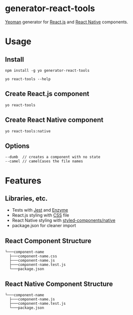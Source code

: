 # generator-react-tools
[Yeoman](http://yeoman.io) generator for [React.js](https://reactjs.org/) and [React Native](https://facebook.github.io/react-native/) components.

# Usage
## Install
```
npm install -g yo generator-react-tools

yo react-tools --help
```
## Create React.js component
```
yo react-tools
```
## Create React Native component
```
yo react-tools:native
```
## Options
```
--dumb  // creates a component with no state
--camel // camelCases the file names
```

# Features
## Libraries, etc.
- Tests with [Jest](https://jestjs.io/) and [Enzyme](https://github.com/airbnb/enzyme)
- React.js styling with [CSS](https://css-tricks.com/almanac/) file
- React Native styling with [styled-components/native](https://github.com/styled-components/styled-components)
- package.json for cleaner import

## React Component Structure
```
└───component-name
  ├───component-name.css
  ├───component-name.js
  ├───component-name.test.js
  └───package.json
```

## React Native Component Structure
```
└───component-name
  ├───component-name.js
  ├───component-name.test.js
  └───package.json
```
